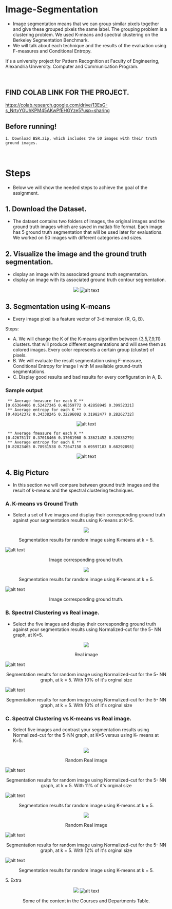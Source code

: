 # Image-Segmentation
 - Image segmentation means that we can group similar pixels together and give these grouped pixels the same label. The grouping problem is a clustering problem. We used K-means and spectral clustering on the Berkeley Segmentation Benchmark.
- We will talk about each technique and the results of the evaluation using F-measures and Conditional Entropy.

It's a university project for Pattern Recognition at Faculty of Engineering, Alexandria University. Computer and Communication Program.

<br>

## FIND COLAB LINK FOR THE PROJECT.
https://colab.research.google.com/drive/13EsG-s_NrtyYGUhKPM45AKwPfEHGYze5?usp=sharing

## Before running!
    1. Download BSR.zip, which includes the 50 images with their truth ground images.

<br>


# Steps
- Below we will show the needed steps to achieve the goal of the assignment.

## 1. Download the Dataset.
- The dataset contains two folders of images, the original images and the ground truth images which are saved in matlab file format. Each image has 5 ground truth segmentation that will be used later for evaluations. We worked on 50 images with different categories and sizes.

## 2. Visualize the image and the ground truth segmentation.
- display an image with its associated ground truth segmentation.
- display an image with its associated ground truth contour segmentation.
<p align="center">
<img src="1.png" >
<img src="2.png" alt="alt text">
</p>

## 3. Segmentation using K-means
- Every image pixel is a feature vector of 3-dimension {R, G, B}.

Steps:
 - A. We will change the K of the K-means algorithm between {3,5,7,9,11} clusters. that will produce different segmentations and will save them as colored images.         Every color represents a certain group (cluster) of pixels.
 - B. We will evaluate the result segmentation using F-measure, Conditional Entropy for image I with M available ground-truth segmentations.
 - C. Display good results and bad results for every configuration in A, B.

### Sample output
```
 ** Average fmeasure for each K **
[0.65364406 0.52427345 0.48359772 0.42858945 0.39952321]
 ** Average entropy for each K **
[0.40142372 0.34338245 0.32296092 0.31982477 0.28262732]
```
<p align="center">
 <img src="3.png" alt="alt text">
</p>

```
 ** Average fmeasure for each K **
[0.42675117 0.37018466 0.37081968 0.33621452 0.32035279]
 ** Average entropy for each K **
[0.82823465 0.78931538 0.72647158 0.69597183 0.68292893]
```
<p align="center">
 <img src="4.png" alt="alt text">
</p>

## 4. Big Picture
- In this section we will compare between ground truth images and the result of k-means and the spectral clustering techniques.

### A. K-means vs Ground Truth
- Select a set of five images and display their corresponding ground truth against your segmentation results using K-means at K=5.

<p align="center">
<img src="5.png" >
<p align="center">Segmentation results for random image using K-means at k = 5.</p> 
<img src="6.png" alt="alt text">
<p align="center">Image corresponding ground truth.</p>
</p>

<p align="center">
<img src="7.png" >
<p align="center">Segmentation results for random image using K-means at k = 5.</p> 
<img src="8.png" alt="alt text">
<p align="center">Image corresponding ground truth.</p>
</p>

### B. Spectral Clustering vs Real image.
- Select the five images and display their corresponding ground truth against your segmentation results using Normalized-cut for the 5- NN graph, at K=5.
<p align="center">
<img src="9.png" >
<p align="center">Real image</p> 
<img src="11.png" alt="alt text">
<p align="center">Segmentation results for random image using Normalized-cut for the 5- NN graph, at k = 5. With 10% of it's orginal size</p>
<img src="10.png" alt="alt text">
<p align="center">Segmentation results for random image using Normalized-cut for the 5- NN graph, at k = 5. With 10% of it's orginal size</p>
</p>

### C. Spectral Clustering vs K-means vs Real image.
- Select five images and contrast your segmentation results using Normalized-cut for the 5-NN graph, at K=5 versus using K- means at K=5.
<p align="center">
<img src="9.png" >
<p align="center">Random Real image</p> 
<img src="12.png" alt="alt text">
<p align="center">Segmentation results for random image using Normalized-cut for the 5- NN graph, at k = 5. With 11% of it's orginal size</p>
<img src="13.png" alt="alt text">
<p align="center">Segmentation results for random image using K-means at k = 5.</p>
</p>

<p align="center">
<img src="14.png" >
<p align="center">Random Real image</p> 
<img src="15.png" alt="alt text">
<p align="center">Segmentation results for random image using Normalized-cut for the 5- NN graph, at k = 5. With 12% of it's orginal size</p>
<img src="16.png" alt="alt text">
<p align="center">Segmentation results for random image using K-means at k = 5.</p>
</p

## 5. Extra

<p align="center">
<img src="1.png" >
<img src="2.png" alt="alt text">
<p align="center">Some of the content in the Courses and Departments Table.</p>
</p>
